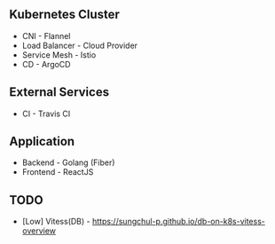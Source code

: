 ## Kubernetes Cluster
- CNI - Flannel
- Load Balancer - Cloud Provider
- Service Mesh - Istio
- CD - ArgoCD

## External Services
- CI - Travis CI

## Application
- Backend - Golang (Fiber)
- Frontend - ReactJS

## TODO
- [Low] Vitess(DB) - https://sungchul-p.github.io/db-on-k8s-vitess-overview